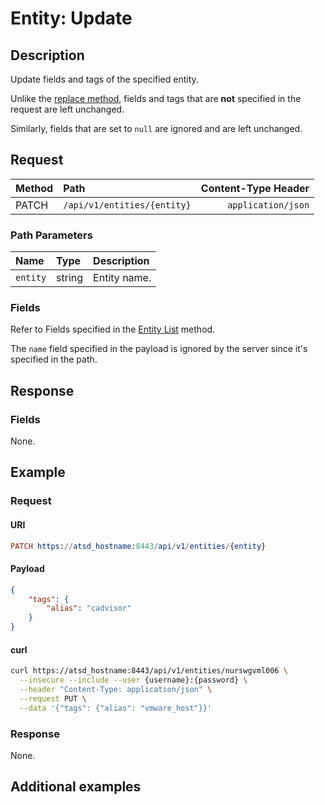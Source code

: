 # Entity: Update

## Description

Update fields and tags of the specified entity.

Unlike the [replace method](create-or-replace.md), fields and tags that are **not** specified in the request are left unchanged.

Similarly, fields that are set to `null` are ignored and are left unchanged.

## Request

| **Method** | **Path** | **Content-Type Header**|
|:---|:---|---:|
| PATCH | `/api/v1/entities/{entity}` | `application/json` |

### Path Parameters

|**Name**|**Type**|**Description**|
|:---|:---|:---|
| `entity` |string|Entity name.|

### Fields

Refer to Fields specified in the [Entity List](list.md#fields) method.

The `name` field specified in the payload is ignored by the server since it's specified in the path.

## Response

### Fields

None.

## Example

### Request

#### URI

```elm
PATCH https://atsd_hostname:8443/api/v1/entities/{entity}
```

#### Payload

```json
{
    "tags": {
        "alias": "cadvisor"
    }
}
```

#### curl

```bash
curl https://atsd_hostname:8443/api/v1/entities/nurswgvml006 \
  --insecure --include --user {username}:{password} \
  --header "Content-Type: application/json" \
  --request PUT \
  --data '{"tags": {"alias": "vmware_host"}}'
```

### Response

None.

## Additional examples
